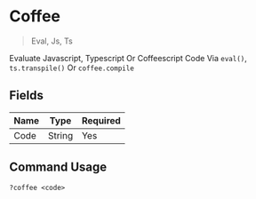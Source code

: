 # Coffee
> Eval, Js, Ts

Evaluate Javascript, Typescript Or Coffeescript Code Via `eval()`, `ts.transpile()` Or `coffee.compile`

## Fields

| Name | Type | Required |
|------|------|----------|
| Code | String | Yes |

## Command Usage
```
?coffee <code>
```